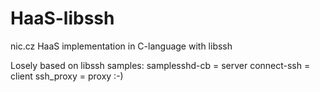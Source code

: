 # HaaS-libssh
nic.cz HaaS implementation in C-language with libssh

Losely based on libssh samples:
samplesshd-cb = server
connect-ssh = client
ssh_proxy = proxy :-)

